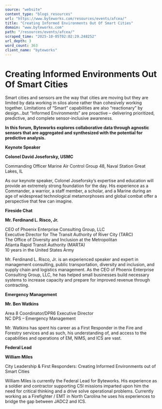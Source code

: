 ```yaml
---
source: "website"
content_type: "blogs_resources"
url: "https://www.byteworks.com/resources/events/afcea/"
title: "Creating Informed Environments Out Of Smart Cities"
domain: "www.byteworks.com"
path: "/resources/events/afcea/"
scraped_time: "2025-10-05T02:02:29.248252"
url_depth: 3
word_count: 363
client_name: "byteworks"
---
```


# Creating Informed Environments Out Of Smart Cities

Smart cities and sensors are the way that cities are moving but they are limited by data working in silos alone rather than cohesively working together. Limitations of “Smart” capabilities are also “reactionary” by design…but “Informed Environments” are proactive – delivering prioritized, predictive, and complete sensor-inclusive awareness.

**In this forum, Byteworks explores collaborative data through agnostic sensors that are aggregated and synthesized with the potential for predictive analysis.**

**Keynote Speaker**

**Colonel David Joseforsky, USMC**

Commanding Officer Marine Air Control Group 48, Naval Station Great Lakes, IL

As our keynote speaker, Colonel Joseforsky’s expertise and education will provide an extremely strong foundation for the day. His experience as a Commander, a warrior, a staff member, a scholar, and a Marine during an age of widespread technological metamorphoses and global combat offer a perspective that few can imagine.

**Fireside Chat**

**Mr. Ferdinand L. Risco, Jr.**

CEO of Phoenix Enterprise Consulting Group, LLC  
Executive Director for The Transit Authority of River City (TARC)  
The Office of Diversity and Inclusion at the Metropolitan  
Atlanta Rapid Transit Authority (MARTA)  
10 years in the United States Army

Mr. Ferdinand L. Risco, Jr. is an experienced speaker and expert in management consulting, public transportation, diversity and inclusion, and supply chain and logistics management. As the CEO of Phoenix Enterprise Consulting Group, LLC, he has helped small businesses build necessary systems to increase capacity and prepare for improved revenue through contracting.

**Emergency Management**

**Mr. Ben Watkins**

Area 8 Coordinator/DPR6 Executive Director  
NC DPS – Emergency Management

Mr. Watkins has spent his career as a First Responder in the Fire and Forestry services and as such, his understanding of, and access to the capabilities and operations of EM, NIMS, and ICS are vast.

**Federal Lead**

**William Miles**

City Leadership & First Responders: Creating Informed Environments out of Smart Cities

William Miles is currently the Federal Lead for Byteworks. His experience as a soldier and contractor supporting C5I missions imparted upon him the need for critical thinking and a drive solve operational problems. Currently working as a Firefighter / EMT in North Carolina he uses his experiences to bridge the gap between JADC2 and ICS.